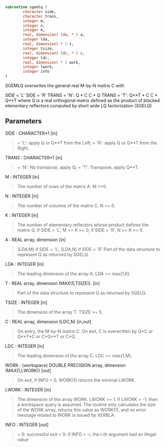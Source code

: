 ```fortran
subroutine sgemlq (
        character side,
        character trans,
        integer m,
        integer n,
        integer k,
        real, dimension( lda, * ) a,
        integer lda,
        real, dimension( * ) t,
        integer tsize,
        real, dimension( ldc, * ) c,
        integer ldc,
        real, dimension( * ) work,
        integer lwork,
        integer info
)
```

SGEMLQ overwrites the general real M-by-N matrix C with

SIDE = 'L'     SIDE = 'R'
TRANS = 'N':      Q \* C          C \* Q
TRANS = 'T':      Q\*\*T \* C       C \* Q\*\*T
where Q is a real orthogonal matrix defined as the product
of blocked elementary reflectors computed by short wide LQ
factorization (SGELQ)

## Parameters
SIDE : CHARACTER\*1 [in]
> = 'L': apply Q or Q\*\*T from the Left;
> = 'R': apply Q or Q\*\*T from the Right.

TRANS : CHARACTER\*1 [in]
> = 'N':  No transpose, apply Q;
> = 'T':  Transpose, apply Q\*\*T.

M : INTEGER [in]
> The number of rows of the matrix A.  M >=0.

N : INTEGER [in]
> The number of columns of the matrix C. N >= 0.

K : INTEGER [in]
> The number of elementary reflectors whose product defines
> the matrix Q.
> If SIDE = 'L', M >= K >= 0;
> if SIDE = 'R', N >= K >= 0.

A : REAL array, dimension [in]
> (LDA,M) if SIDE = 'L',
> (LDA,N) if SIDE = 'R'
> Part of the data structure to represent Q as returned by SGELQ.

LDA : INTEGER [in]
> The leading dimension of the array A. LDA >= max(1,K).

T : REAL array, dimension (MAX(5,TSIZE)). [in]
> Part of the data structure to represent Q as returned by SGELQ.

TSIZE : INTEGER [in]
> The dimension of the array T. TSIZE >= 5.

C : REAL array, dimension (LDC,N) [in,out]
> On entry, the M-by-N matrix C.
> On exit, C is overwritten by Q\*C or Q\*\*T\*C or C\*Q\*\*T or C\*Q.

LDC : INTEGER [in]
> The leading dimension of the array C. LDC >= max(1,M).

WORK : (workspace) DOUBLE PRECISION array, dimension (MAX(1,LWORK)) [out]
> On exit, if INFO = 0, WORK(1) returns the minimal LWORK.

LWORK : INTEGER [in]
> The dimension of the array WORK. LWORK >= 1.
> If LWORK = -1, then a workspace query is assumed. The routine
> only calculates the size of the WORK array, returns this
> value as WORK(1), and no error message related to WORK
> is issued by XERBLA.

INFO : INTEGER [out]
> = 0:  successful exit
> < 0:  if INFO = -i, the i-th argument had an illegal value
